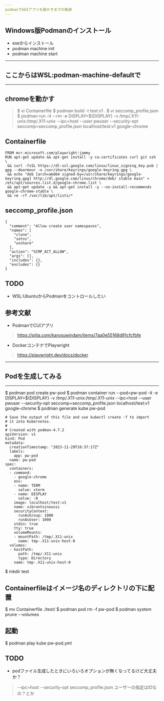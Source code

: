 ```yaml
---
podmanでGUIアプリを動かすまでの軌跡
---
```


## Windows版Podmanのインストール
* exeからインストール
* podman machine init
* podman machine start

---
## ここからはWSL:podman-machine-defaultで
---

## chromeを動かす
> $ vi Containerfile
> $ podman build -t test:v1 .
> $ vi seccomp_profile.json
> $ podman run -it --rm -e DISPLAY=${DISPLAY} -v /tmp/.X11-unix:/tmp/.X11-unix --ipc=host --user pwuser --security-opt seccomp=seccomp_profile.json localhost/test:v1 google-chrome

## Containerfile
```
FROM mcr.microsoft.com/playwright:jammy
RUN apt-get update && apt-get install -y ca-certificates curl git ssh \
 && curl -fsSL https://dl-ssl.google.com/linux/linux_signing_key.pub | gpg --dearmour -o /usr/share/keyrings/google-keyring.gpg \
 && echo "deb [arch=amd64 signed-by=/usr/share/keyrings/google-keyring.gpg] http://dl.google.com/linux/chrome/deb/ stable main" > /etc/apt/sources.list.d/google-chrome.list \
 && apt-get update -y && apt-get install -y --no-install-recommends google-chrome-stable \
 && rm -rf /var/lib/apt/lists/*
```

## seccomp_profile.json
```
{
  "comment": "Allow create user namespaces",
  "names": [
    "clone",
    "setns",
    "unshare"
  ],
  "action": "SCMP_ACT_ALLOW",
  "args": [],
  "includes": {},
  "excludes": {}
}
```

## TODO
* WSL:UbuntuからPodmanをコントロールしたい

## 参考文献
* PodmanでCUIアプリ
> https://qiita.com/karosuwindam/items/7aa0e55168d91cfcfbfe
* DockerコンテナでPlaywright
> https://playwright.dev/docs/docker


---
## Podを生成してみる
---
$ podman pod create pw-pod
$ podman container run --pod=pw-pod -it -e DISPLAY=${DISPLAY} -v /tmp/.X11-unix:/tmp/.X11-unix --ipc=host --user pwuser --security-opt seccomp=seccomp_profile.json localhost/test:v1 google-chrome
$ podman generate kube pw-pod
```
# Save the output of this file and use kubectl create -f to import
# it into Kubernetes.
#
# Created with podman-4.7.2
apiVersion: v1
kind: Pod
metadata:
  creationTimestamp: "2023-11-29T10:37:17Z"
  labels:
    app: pw-pod
  name: pw-pod
spec:
  containers:
  - command:
    - google-chrome
    env:
    - name: TERM
      value: xterm
    - name: DISPLAY
      value: :0
    image: localhost/test:v1
    name: vibrantsinoussi
    securityContext:
      runAsGroup: 1000
      runAsUser: 1000
    stdin: true
    tty: true
    volumeMounts:
    - mountPath: /tmp/.X11-unix
      name: tmp-.X11-unix-host-0
  volumes:
  - hostPath:
      path: /tmp/.X11-unix
      type: Directory
    name: tmp-.X11-unix-host-0
```
$ mkdir test
## Containerfileはイメージ名のディレクトリの下に配置
$ mv Containerfile ./test/
$ podman pod rm -f pw-pod
$ podman system prune --volumes
## 起動
$ podman play kube pw-pod.yml

## TODO
* podファイル生成したときにいろいろオプションが無くなってるけど大丈夫か？
> --ipc=host
> --security-opt seccomp_profile.json
> ユーザーの指定はIDなの？とか
